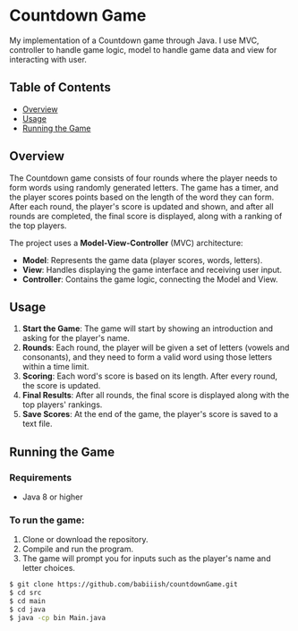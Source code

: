 # Countdown Game
My implementation of a Countdown game through Java. I use MVC, controller to handle game logic, model to handle game data and view for interacting with user.

## Table of Contents
- [Overview](#overview)
- [Usage](#usage)
- [Running the Game](#running-the-game)

## Overview

The Countdown game consists of four rounds where the player needs to form words using randomly generated letters. 
The game has a timer, and the player scores points based on the length of the word they can form. 
After each round, the player's score is updated and shown, and after all rounds are completed, the final score is displayed, 
along with a ranking of the top players.

The project uses a **Model-View-Controller** (MVC) architecture:
- **Model**: Represents the game data (player scores, words, letters).
- **View**: Handles displaying the game interface and receiving user input.
- **Controller**: Contains the game logic, connecting the Model and View.

## Usage

1. **Start the Game**: The game will start by showing an introduction and asking for the player's name.
2. **Rounds**: Each round, the player will be given a set of letters (vowels and consonants), and they need to form a valid word using those letters within a time limit.
3. **Scoring**: Each word's score is based on its length. After every round, the score is updated.
4. **Final Results**: After all rounds, the final score is displayed along with the top players' rankings.
5. **Save Scores**: At the end of the game, the player's score is saved to a text file.

## Running the Game

### Requirements
- Java 8 or higher

### To run the game:
1. Clone or download the repository.
2. Compile and run the program.
3. The game will prompt you for inputs such as the player's name and letter choices.

```bash
$ git clone https://github.com/babiiish/countdownGame.git
$ cd src
$ cd main
$ cd java
$ java -cp bin Main.java
```



